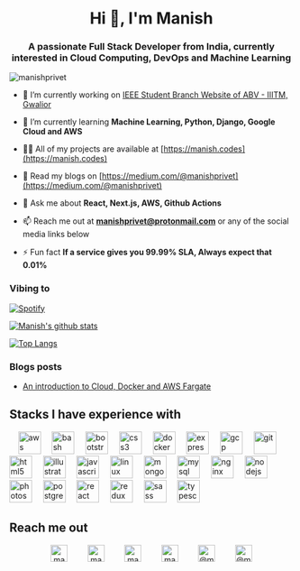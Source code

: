 <h1 align="center">Hi 👋, I'm Manish</h1>
<h3 align="center">A passionate Full Stack Developer from India, currently interested in Cloud Computing, DevOps and Machine Learning</h3>

<p align="left"> <img src="https://komarev.com/ghpvc/?username=manishprivet" alt="manishprivet" /> </p>

- 🔭 I’m currently working on [IEEE Student Branch Website of ABV - IIITM, Gwalior](https://ieee.iiitm.ac.in)

- 🌱 I’m currently learning **Machine Learning, Python, Django, Google Cloud and AWS**

- 👨‍💻 All of my projects are available at [https://manish.codes](https://manish.codes)

- 📝 Read my blogs on [https://medium.com/@manishprivet](https://medium.com/@manishprivet)

- 💬 Ask me about **React, Next.js, AWS, Github Actions**

- 📫 Reach me out at **manishprivet@protonmail.com** or any of the social media links below

- ⚡ Fun fact **If a service gives you 99.99% SLA, Always expect that 0.01%**

### Vibing to
[![Spotify](https://novatorem-h86gvngpk.vercel.app/api/spotify)](https://open.spotify.com/user/ak6rgwer8utlykvcgi7gc73mq)

[![Manish's github stats](https://github-readme-stats.vercel.app/api?username=manishprivet)](https://github.com/manishprivet)

[![Top Langs](https://github-readme-stats.vercel.app/api/top-langs/?username=manishprivet&layout=compact)](https://github.com/manishprivet)

### Blogs posts
<!-- BLOG-POST-LIST:START -->
- [An introduction to Cloud, Docker and AWS Fargate](https://medium.com/@manishprivet/hey-folks-e4a300a5465c?source=rss-7d6d2d7e2bab------2)
<!-- BLOG-POST-LIST:END -->

## Stacks I have experience with

<p align="left">&nbsp;&nbsp;&nbsp;&nbsp;<img src="https://devicons.github.io/devicon/devicon.git/icons/amazonwebservices/amazonwebservices-original-wordmark.svg" alt="aws" width="40" height="40"/>&nbsp;&nbsp;&nbsp;&nbsp; <img src="https://www.vectorlogo.zone/logos/gnu_bash/gnu_bash-icon.svg" alt="bash" width="40" height="40"/>&nbsp;&nbsp;&nbsp;&nbsp; <img src="https://devicons.github.io/devicon/devicon.git/icons/bootstrap/bootstrap-plain.svg" alt="bootstrap" width="40" height="40"/> &nbsp;&nbsp;&nbsp;&nbsp;<img src="https://devicons.github.io/devicon/devicon.git/icons/css3/css3-original-wordmark.svg" alt="css3" width="40" height="40"/> &nbsp;&nbsp;&nbsp;&nbsp;<img src="https://devicons.github.io/devicon/devicon.git/icons/docker/docker-original-wordmark.svg" alt="docker" width="40" height="40"/>&nbsp;&nbsp;&nbsp;&nbsp; <img src="https://devicons.github.io/devicon/devicon.git/icons/express/express-original-wordmark.svg" alt="express" width="40" height="40"/>&nbsp;&nbsp;&nbsp;&nbsp; <img src="https://www.vectorlogo.zone/logos/google_cloud/google_cloud-icon.svg" alt="gcp" width="40" height="40"/>&nbsp;&nbsp;&nbsp;&nbsp; <img src="https://www.vectorlogo.zone/logos/git-scm/git-scm-icon.svg" alt="git" width="40" height="40"/>&nbsp;&nbsp;&nbsp;&nbsp; <img src="https://devicons.github.io/devicon/devicon.git/icons/html5/html5-original-wordmark.svg" alt="html5" width="40" height="40"/> &nbsp;&nbsp;&nbsp;&nbsp;<img src="https://www.vectorlogo.zone/logos/adobe_illustrator/adobe_illustrator-icon.svg" alt="illustrator" width="40" height="40"/>&nbsp;&nbsp;&nbsp;&nbsp; <img src="https://devicons.github.io/devicon/devicon.git/icons/javascript/javascript-original.svg" alt="javascript" width="40" height="40"/>&nbsp;&nbsp;&nbsp;&nbsp; <img src="https://devicons.github.io/devicon/devicon.git/icons/linux/linux-original.svg" alt="linux" width="40" height="40"/> &nbsp;&nbsp;&nbsp;&nbsp;<img src="https://devicons.github.io/devicon/devicon.git/icons/mongodb/mongodb-original-wordmark.svg" alt="mongodb" width="40" height="40"/>&nbsp;&nbsp;&nbsp;&nbsp; <img src="https://devicons.github.io/devicon/devicon.git/icons/mysql/mysql-original-wordmark.svg" alt="mysql" width="40" height="40"/>&nbsp;&nbsp;&nbsp;&nbsp; <img src="https://devicons.github.io/devicon/devicon.git/icons/nginx/nginx-original.svg" alt="nginx" width="40" height="40"/>&nbsp;&nbsp;&nbsp;&nbsp; <img src="https://devicons.github.io/devicon/devicon.git/icons/nodejs/nodejs-original-wordmark.svg" alt="nodejs" width="40" height="40"/>&nbsp;&nbsp;&nbsp;&nbsp; <img src="https://devicons.github.io/devicon/devicon.git/icons/photoshop/photoshop-plain.svg" alt="photoshop" width="40" height="40"/>&nbsp;&nbsp;&nbsp;&nbsp; <img src="https://devicons.github.io/devicon/devicon.git/icons/postgresql/postgresql-original-wordmark.svg" alt="postgresql" width="40" height="40"/>&nbsp;&nbsp;&nbsp;&nbsp; <img src="https://devicons.github.io/devicon/devicon.git/icons/react/react-original-wordmark.svg" alt="react" width="40" height="40"/>&nbsp;&nbsp;&nbsp;&nbsp; <img src="https://devicons.github.io/devicon/devicon.git/icons/redux/redux-original.svg" alt="redux" width="40" height="40"/> &nbsp;&nbsp;&nbsp;&nbsp;<img src="https://devicons.github.io/devicon/devicon.git/icons/sass/sass-original.svg" alt="sass" width="40" height="40"/> &nbsp;&nbsp;&nbsp;&nbsp;<img src="https://devicons.github.io/devicon/devicon.git/icons/typescript/typescript-original.svg" alt="typescript" width="40" height="40"/></p>

## Reach me out

<p align="center">
<a href="https://twitter.com/manishprivet" target="blank"><img align="center" src="https://cdn.jsdelivr.net/npm/simple-icons@3.0.1/icons/twitter.svg" alt="manishprivet" height="30" width="30" /></a>&nbsp;&nbsp;&nbsp;&nbsp;&nbsp;&nbsp;&nbsp;&nbsp;
<a href="https://linkedin.com/in/manishprivet" target="blank"><img align="center" src="https://cdn.jsdelivr.net/npm/simple-icons@3.0.1/icons/linkedin.svg" alt="manishprivet" height="30" width="30" /></a>&nbsp;&nbsp;&nbsp;&nbsp;&nbsp;&nbsp;&nbsp;&nbsp;
<a href="https://stackoverflow.com/users/manishprivet" target="blank"><img align="center" src="https://cdn.jsdelivr.net/npm/simple-icons@3.0.1/icons/stackoverflow.svg" alt="manishprivet" height="30" width="30" /></a>&nbsp;&nbsp;&nbsp;&nbsp;&nbsp;&nbsp;&nbsp;&nbsp;
<a href="https://fb.com/manishprivet" target="blank"><img align="center" src="https://cdn.jsdelivr.net/npm/simple-icons@3.0.1/icons/facebook.svg" alt="manishprivet" height="30" width="30" /></a>&nbsp;&nbsp;&nbsp;&nbsp;&nbsp;&nbsp;&nbsp;&nbsp;
<a href="https://instagram.com/manishprivet" target="blank"><img align="center" src="https://cdn.jsdelivr.net/npm/simple-icons@3.0.1/icons/instagram.svg" alt="@manishprivet" height="30" width="30" /></a>&nbsp;&nbsp;&nbsp;&nbsp;&nbsp;&nbsp;&nbsp;&nbsp;
<a href="https://medium.com/@manishprivet" target="blank"><img align="center" src="https://cdn.jsdelivr.net/npm/simple-icons@3.0.1/icons/medium.svg" alt="@manishprivet" height="30" width="30" /></a>
</p>
